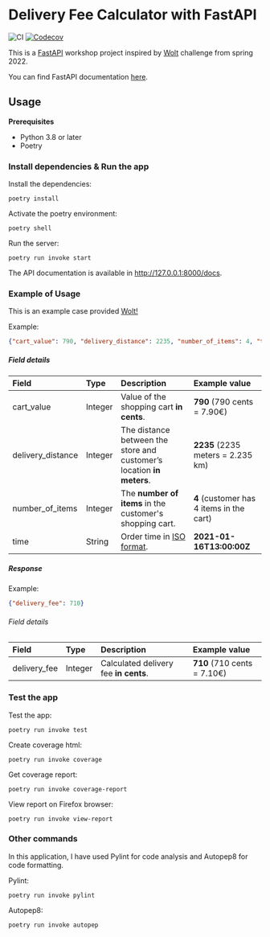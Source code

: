 # Delivery Fee Calculator with FastAPI

![CI](https://github.com/riikkayoki/FastAPI-delivery-fee-calculator/workflows/CI/badge.svg) [![Codecov](https://codecov.io/gh/riikkayoki/FastAPI-delivery-fee-calculator/branch/master/graph/badge.svg?token=IM0CP0V2L2)](https://codecov.io/gh/riikkayoki/FastAPI-delivery-fee-calculator)

This is a [FastAPI](https://fastapi.tiangolo.com/)  workshop project inspired by [Wolt](https://github.com/woltapp/engineering-summer-intern-2022) challenge from spring 2022.

You can find FastAPI documentation [here](https://fastapi.tiangolo.com/).


## Usage

**Prerequisites**
* Python 3.8 or later
* Poetry

### Install dependencies & Run the app

Install the dependencies:
```
poetry install
```

Activate the poetry environment:
```
poetry shell
```
Run the server:
```
poetry run invoke start
```

The API documentation is available in http://127.0.0.1:8000/docs.



### Example of Usage

This is an example case provided [Wolt!](https://github.com/woltapp/engineering-summer-intern-2022)

Example:
```json
{"cart_value": 790, "delivery_distance": 2235, "number_of_items": 4, "time": "2021-10-12T13:00:00Z"}
```

##### Field details

| Field             | Type  | Description                                                           | Example value                             |
|:---               |:---   |:---                                                                   |:---                                       |
|cart_value         |Integer|Value of the shopping cart __in cents__.                               |__790__ (790 cents = 7.90€)                |
|delivery_distance  |Integer|The distance between the store and customer’s location __in meters__.  |__2235__ (2235 meters = 2.235 km)          |
|number_of_items    |Integer|The __number of items__ in the customer's shopping cart.               |__4__ (customer has 4 items in the cart)   |
|time               |String |Order time in [ISO format](https://en.wikipedia.org/wiki/ISO_8601).    |__2021-01-16T13:00:00Z__                   |

##### Response
Example:
```json
{"delivery_fee": 710}
```

###### Field details

| Field         | Type  | Description                           | Example value             |
|:---           |:---   |:---                                   |:---                       |
|delivery_fee   |Integer|Calculated delivery fee __in cents__.  |__710__ (710 cents = 7.10€)|



### Test the app

Test the app:
```
poetry run invoke test
```

Create coverage html:

```
poetry run invoke coverage
```

Get coverage report:

```
poetry run invoke coverage-report
```

View report on Firefox browser:

```
poetry run invoke view-report
```

### Other commands

In this application, I have used Pylint for code analysis and Autopep8 for code formatting.

Pylint:

```
poetry run invoke pylint
```

Autopep8:
```
poetry run invoke autopep
```
